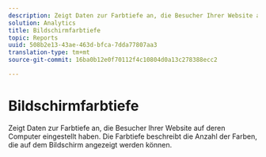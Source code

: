```yaml
---
description: Zeigt Daten zur Farbtiefe an, die Besucher Ihrer Website auf deren Computer eingestellt haben. Die Farbtiefe beschreibt die Anzahl der Farben, die auf dem Bildschirm angezeigt werden können.
solution: Analytics
title: Bildschirmfarbtiefe
topic: Reports
uuid: 508b2e13-43ae-463d-bfca-7dda77807aa3
translation-type: tm+mt
source-git-commit: 16ba0b12e0f70112f4c10804d0a13c278388ecc2

---
```



# Bildschirmfarbtiefe

Zeigt Daten zur Farbtiefe an, die Besucher Ihrer Website auf deren Computer eingestellt haben. Die Farbtiefe beschreibt die Anzahl der Farben, die auf dem Bildschirm angezeigt werden können.


